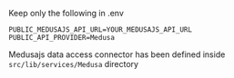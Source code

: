 
Keep only the following in .env

```
PUBLIC_MEDUSAJS_API_URL=YOUR_MEDUSAJS_API_URL
PUBLIC_API_PROVIDER=Medusa
```

Medusajs data access connector has been defined inside `src/lib/services/Medusa` directory

